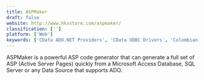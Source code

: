 ```yaml
---
title: ASPMaker
draft: false 
website: http://www.hkvstore.com/aspmaker/
classification: ['']
platform: ['Web']
keywords: ['CData ADO.NET Providers', 'CData ODBC Drivers', 'Colombian Report Designer', 'Crystal Reports', 'DB2', 'Data Virtuality', 'Invantive Data Access Point', 'Invantive Data Hub', 'Invantive SQL', 'SQL Server 2017', 'SharpDevelop Reports', 'Simple Sheets', 'TeamSQL', 'Telerik Reporting', 'Valentina Reports', 'Windward Solo', 'Windward Studios', 'Xplenty', 'elastic.io']
---
```

ASPMaker is a powerful ASP code generator that can generate a full set of ASP (Active Server Pages) quickly from a Microsoft Access Database, SQL Server or any Data Source that supports ADO.